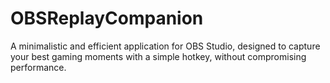 # OBSReplayCompanion
A minimalistic and efficient application for OBS Studio, designed to capture your best gaming moments with a simple hotkey, without compromising performance.
